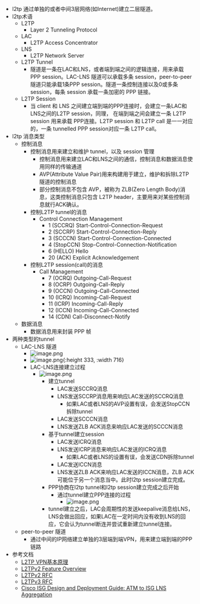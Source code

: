 - l2tp 通过单独的或者中间3层网络(如Internet)建立二层隧道。
- l2tp术语
	- L2TP
		- Layer 2 Tunneling Protocol
	- LAC
		- L2TP Access Concentrator
	- LNS
		- L2TP Network Server
	- L2TP Tunnel
		- 隧道是一条在LAC和LNS，或者端到端之间的逻辑连接，用来承载 PPP session。LAC-LNS 隧道可以承载多条 session，peer-to-peer 隧道只能承载1条PPP session。隧道一条控制连接以及0或多条 session，每条 session 承载一条加密的 PPP 链接。
	- L2TP Session
		- 当 client 和 LNS 之间建立端到端的PPP连接时，会建立一条LAC和LNS之间的L2TP session，同理， 在端到端之间会建立一条 L2TP session 用来承载 PPP连接。L2TP session 和 L2TP call 是一一对应的，一条 tunnelled PPP session对应一条 L2TP call。
- l2tp 消息类型
	- 控制消息
		- 控制消息用来建立和维护 tunnel，以及 session 管理
			- 控制消息用来建立LAC和LNS之间的通信，控制消息和数据消息使用同样的传输通道
			- AVP(Attribute Value Pair)用来构建用于建立，维护和拆除L2TP 隧道的控制消息
			- 部分控制消息不包含 AVP，被称为 ZLB(Zero Length Body)消息，这类控制消息只包含 L2TP  header，主要用来对某些控制消息就行ACK确认。
		- 控制L2TP tunnel的消息
			- Control Connection Management
				- 1  (SCCRQ)    Start-Control-Connection-Request
				- 2  (SCCRP)    Start-Control-Connection-Reply
				- 3  (SCCCN)    Start-Control-Connection-Connected
				- 4  (StopCCN)  Stop-Control-Connection-Notification
				- 6  (HELLO)    Hello
				- 20  (ACK)      Explicit Acknowledgement
		- 控制L2TP session(call)的消息
			- Call Management
				- 7  (OCRQ)     Outgoing-Call-Request
				- 8  (OCRP)     Outgoing-Call-Reply
				- 9  (OCCN)     Outgoing-Call-Connected
				- 10  (ICRQ)     Incoming-Call-Request
				- 11  (ICRP)     Incoming-Call-Reply
				- 12  (ICCN)     Incoming-Call-Connected
				- 14  (CDN)      Call-Disconnect-Notify
	- 数据消息
		- 数据消息用来封装 PPP 帧
- 两种类型的tunnel
	- LAC-LNS 隧道
		- ![image.png](../assets/image_1670483897484_0.png)
		- ![image.png](../assets/image_1670487539447_0.png){:height 333, :width 716}
		- LAC-LNS连接建立过程
			- ![image.png](../assets/image_1670487767498_0.png)
				- 建立tunnel
					- LAC发送SCCRQ消息
					- LNS发送SCCRP消息用来响应LAC发送的SCCRQ消息
						- 如果LAC或者LNS的AVP设置有误，会发送StopCCN拆除tunnel
					- LAC发送SCCCN消息
					- LNS发送ZLB ACK消息来响应LAC发送的SCCCN消息
				- 基于tunnel建立session
					- LAC发送ICRQ消息
					- LNS发送ICRP消息来响应LAC发送的ICRQ消息
						- 如果LAC或者LNS的设置有误，会发送CDN拆除tunnel
					- LAC发送ICCN消息
					- LNS发送ZLB ACK来响应LAC发送的ICCN消息，ZLB ACK可能位于另一个消息当中。此时l2tp session建立完成。
				- PPP协商在l2tp tunnel和l2tp session建立完成之后开始
					- 通过tunnel建立PPP连接的过程
						- ![image.png](../assets/image_1670491545134_0.png)
				- tunnel建立之后，LAC会周期性的发送keepalive消息给LNS，LNS会做出回应，如果LAC在一定时间内没有收到LNS的回应，它会认为tunnel断连并尝试重新建立tunnel连接。
	- peer-to-peer 隧道
		- 通过中间的IP网络建立单独的3层端到端VPN，用来建立端到端的PPP链路
- 参考文档
	- [L2TP VPN基本原理](https://cshihong.github.io/2019/08/21/L2TP-VPN%E5%9F%BA%E6%9C%AC%E5%8E%9F%E7%90%86/)
	- [L2TPv2 Feature Overview](https://www.alliedtelesis.com/sites/default/files/documents/configuration-guides/l2tp-tunnel_feature_config_guide_rev_c.pdf)
	- [L2TPv2 RFC](https://www.rfc-editor.org/rfc/rfc2661.html)
	- [L2TPv3 RFC](https://www.rfc-editor.org/rfc/rfc3931)
	- [Cisco ISG Design and Deployment Guide: ATM to ISG LNS Aggregation](https://www.cisco.com/c/en/us/td/docs/ios/solutions_docs/edge_ios/dd_3_6.html)